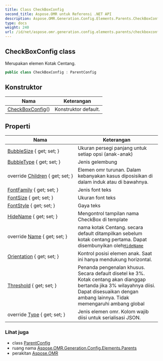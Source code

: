 ```yaml
---
title: Class CheckBoxConfig
second_title: Aspose.OMR untuk Referensi .NET API
description: Aspose.OMR.Generation.Config.Elements.Parents.CheckBoxConfig kelas. Merupakan elemen Kotak Centang.
type: docs
weight: 240
url: /id/net/aspose.omr.generation.config.elements.parents/checkboxconfig/
---
```

## CheckBoxConfig class

Merupakan elemen Kotak Centang.

```csharp
public class CheckBoxConfig : ParentConfig
```

## Konstruktor

| Nama | Keterangan |
| --- | --- |
| [CheckBoxConfig](checkboxconfig/)() | Konstruktor default. |

## Properti

| Nama | Keterangan |
| --- | --- |
| [BubbleSize](../../aspose.omr.generation.config.elements.parents/checkboxconfig/bubblesize/) { get; set; } | Ukuran persegi panjang untuk setiap opsi (anak-anak) |
| [BubbleType](../../aspose.omr.generation.config.elements.parents/checkboxconfig/bubbletype/) { get; set; } | Jenis gelembung |
| override [Children](../../aspose.omr.generation.config.elements.parents/checkboxconfig/children/) { get; set; } | Elemen omr turunan. Dalam kebanyakan kasus diposisikan di dalam induk atau di bawahnya. |
| [FontFamily](../../aspose.omr.generation.config.elements.parents/checkboxconfig/fontfamily/) { get; set; } | Jenis font teks |
| [FontSize](../../aspose.omr.generation.config.elements.parents/checkboxconfig/fontsize/) { get; set; } | Ukuran font teks |
| [FontStyle](../../aspose.omr.generation.config.elements.parents/checkboxconfig/fontstyle/) { get; set; } | Gaya teks |
| [HideName](../../aspose.omr.generation.config.elements.parents/checkboxconfig/hidename/) { get; set; } | Mengontrol tampilan nama CheckBox di template |
| override [Name](../../aspose.omr.generation.config.elements.parents/checkboxconfig/name/) { get; set; } | nama kotak Centang. secara default ditampilkan sebelum kotak centang pertama. Dapat disembunyikan oleh[`HideName`](./hidename/) |
| [Orientation](../../aspose.omr.generation.config.elements.parents/checkboxconfig/orientation/) { get; set; } | Kontrol posisi elemen anak. Saat ini hanya mendukung horizontal. |
| [Threshold](../../aspose.omr.generation.config.elements.parents/checkboxconfig/threshold/) { get; set; } | Penanda pengenalan khusus. Secara default disetel ke 3%. Kotak centang akan dianggap bertanda jika 3% wilayahnya diisi. Dapat disesuaikan dengan ambang lainnya. Tidak memengaruhi ambang global |
| override [Type](../../aspose.omr.generation.config.elements.parents/checkboxconfig/type/) { get; set; } | Jenis elemen omr. Kolom wajib diisi untuk serialisasi JSON. |

### Lihat juga

* class [ParentConfig](../../aspose.omr.generation.config/parentconfig/)
* ruang nama [Aspose.OMR.Generation.Config.Elements.Parents](../../aspose.omr.generation.config.elements.parents/)
* perakitan [Aspose.OMR](../../)


